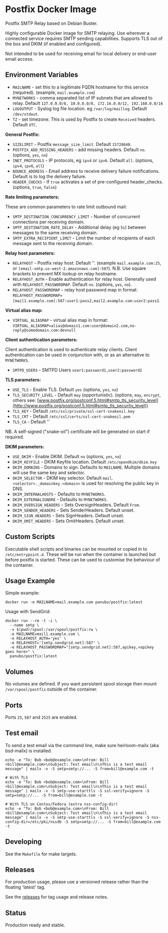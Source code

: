 # Postfix Docker Image

Postfix SMTP Relay based on Debian Buster.

Highly configurable Docker image for SMTP relaying. Use wherever a connected service
requires SMTP sending capabilities. Supports TLS out of the box and DKIM
(if enabled and configured).

Not intended to be used for receiving email for local delivery or end-user
email access.

## Environment Variables

- `MAILNAME` - set this to a legitimate FQDN hostname for this service (required). (example, `mail.example.com`)
- `MYNETWORKS` - comma separated list of IP subnets that are allowed to relay. Default `127.0.0.0/8, 10.0.0.0/8, 172.16.0.0/12, 192.168.0.0/16`
- `LOGOUTPUT` - Syslog log file location. eg `/var/log/maillog`. Default `/dev/stdout`.
- `TZ` - set timezone. This is used by Postfix to create `Received` headers. Default `UTC`.

**General Postfix:**

- `SIZELIMIT` - Postfix `message_size_limit`. Default `15728640`.
- `POSTFIX_ADD_MISSING_HEADERS` - add missing headers. Default `no`. (options, `yes`, `no`)
- `INET_PROTOCOLS` - IP protocols, eg `ipv4` or `ipv6`. Default `all`. (options, `ipv4`, `ipv6`, `all`)
- `BOUNCE_ADDRESS` - Email address to receive delivery failure notifications. Default is to log the delivery failure.
- `HEADER_CHECKS` - If `true` activates a set of pre-configured header_checks. (options, `true`, `false`)

**Rate limiting parameters:**

These are common parameters to rate limit outbound mail:

- `SMTP_DESTINATION_CONCURRENCY_LIMIT` - Number of concurrent connections per receiving domain.
- `SMTP_DESTINATION_RATE_DELAY` - Additional delay (eg `5s`) between messages to the same receiving domain.
- `SMTP_EXTRA_RECIPIENT_LIMIT` - Limit the number of recipients of each message sent to the receiving domain.

**Relay host parameters:**

- `RELAYHOST` - Postfix relay host. Default ''. (example `mail.example.com:25`, or `[email-smtp.us-west-2.amazonaws.com]:587`). N.B. Use square brackets to prevent MX lookup on relay hostname.
- `RELAYHOST_AUTH` - Enable authentication for relay host. Generally used with `RELAYHOST_PASSWORDMAP`. Default `no`. (options, `yes`, `no`).
- `RELAYHOST_PASSWORDMAP` - relay host password map in format: `RELAYHOST_PASSWORDMAP=[mail1.example.com]:587:user1:pass2,mail2.example.com:user2:pass2`.

**Virtual alias map:**

- `VIRTUAL_ALIASMAP` - virtual alias map in format: `VIRTUAL_ALIASMAP=alias@domain1.com:user@domain2.com,no-reply@somedomain.com:devnull`

**Client authentication parameters:**

Client authentication is used to authenticate relay clients. Client authentication can be used in conjunction with, or as an alternative to `MYNETWORKS`.

- `SMTPD_USERS` - SMTPD Users `user1:password1,user2:password2`

**TLS parameters:**

- `USE_TLS` - Enable TLS. Default `yes` (options, `yes`, `no`)
- `TLS_SECURITY_LEVEL` - Default `may` (opportunistic). (options, `may`, `encrypt`, others see: [www.postfix.org/postconf.5.html#smtp_tls_security_level](http://www.postfix.org/postconf.5.html#smtp_tls_security_level))
- `TLS_KEY` - Default `/etc/ssl/private/ssl-cert-snakeoil.key`
- `TLS_CRT` - Default `/etc/ssl/certs/ssl-cert-snakeoil.pem`
- `TLS_CA` - Default ''

NB. A self-signed ("snake-oil") certificate will be generated on start if required.

**DKIM parameters:**

- `USE_DKIM` - Enable DKIM. Default `no` (options, `yes`, `no`)
- `DKIM_KEYFILE` - DKIM Keyfile location. Default `/etc/opendkim/dkim.key`
- `DKIM_DOMAINS` - Domains to sign. Defaults to `MAILNAME`. Multiple domains will use the same key and selector.
- `DKIM_SELECTOR` - DKIM key selector. Default `mail`. `<selector>._domainkey.<domain>` is used for resolving the public key in DNS.
- `DKIM_INTERNALHOSTS` - Defaults to `MYNETWORKS`.
- `DKIM_EXTERNALIGNORE` - Defaults to `MYNETWORKS`.
- `DKIM_OVERSIGN_HEADERS` - Sets OversignHeaders. Default `From`.
- `DKIM_SENDER_HEADERS` - Sets SenderHeaders. Default unset.
- `DKIM_SIGN_HEADERS` - Sets SignHeaders. Default unset.
- `DKIM_OMIT_HEADERS` - Sets OmitHeaders. Default unset.

## Custom Scripts

Executable shell scripts and binaries can be mounted or copied in to `/etc/entrypoint.d`. These will be run when the container is launched but before postfix is started. These can be used to customise the behaviour of the container.

## Usage Example

Simple example:

`docker run -e MAILNAME=mail.example.com panubo/postfix:latest`

Usage with SendGrid:

```
docker run --rm -t -i \
  --name smtp \
  -v $(pwd)/spool:/var/spool/postfix:rw \
  -e MAILNAME=mail1.example.com \
  -e RELAYHOST_AUTH='yes' \
  -e RELAYHOST='[smtp.sendgrid.net]:587' \
  -e RELAYHOST_PASSWORDMAP="[smtp.sendgrid.net]:587,apikey,<apikey goes here>" \
  panubo/postfix:latest
```

## Volumes

No volumes are defined. If you want persistent spool storage then mount
`/var/spool/postfix` outside of the container.

## Ports

Ports `25`, `587` and `2525` are enabled.

## Test email

To send a test email via the command line, make sure heirloom-mailx (aka bsd-mailx) is installed.

```
echo -e "To: Bob <bob@example.com>\nFrom: Bill <bill@example.com>\nSubject: Test email\n\nThis is a test email message" | mailx -v -S smtp=smtp://... -S from=bill@example.com -t

# With TLS
echo -e "To: Bob <bob@example.com>\nFrom: Bill <bill@example.com>\nSubject: Test email\n\nThis is a test email message" | mailx -v -S smtp-use-starttls -S ssl-verify=ignore -S smtp=smtp://... -S from=bill@example.com -t

# With TLS on Centos/Fedora (extra nss-config-dir)
echo -e "To: Bob <bob@example.com>\nFrom: Bill <bill@example.com>\nSubject: Test email\n\nThis is a test email message" | mailx -v -S smtp-use-starttls -S ssl-verify=ignore -S nss-config-dir=/etc/pki/nssdb -S smtp=smtp://... -S from=bill@example.com -t
```

## Developing

See the `Makefile` for make targets.

## Releases

For production usage, please use a versioned release rather than the floating 'latest' tag.

See the [releases](https://github.com/panubo/docker-postfix/releases) for tag usage
and release notes.

## Status

Production ready and stable.
